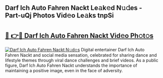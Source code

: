 ## Darf Ich Auto Fahren Nackt Le𝚊k𝚎d N𝚞𝚍es - Part-uQj Photos Vid𝚎o Le𝚊ks tnpSi

# <h2><a href="http://fb00at.evod.top/?m=Darf+Ich+Auto+Fahren+Nackt">🔗 👉🔴 Darf Ich Auto Fahren Nackt Vid𝚎o Ph𝚘t𝚘s</a></h2>

[![Darf Ich Auto Fahren Nackt N𝚞d𝚎s](https://i.imgur.com/8V9OHl7.gif)](http://fb00at.evod.top/?m=Darf+Ich+Auto+Fahren+Nackt)
Digital entertainer Darf Ich Auto Fahren Nackt and social media sensation, celebrated for sharing dance and lifestyle themes through viral dance challenges and brief videos. As a public figure, Darf Ich Auto Fahren Nackt understands the importance of maintaining a positive image, even in the face of adversity. 

